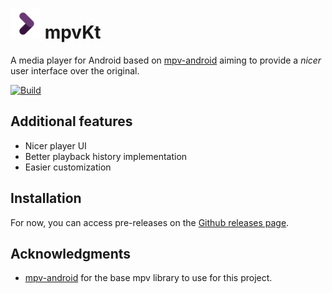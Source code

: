# <img alt="app icon" src=".github/assets/app_icon.svg" width="48" /> mpvKt
A media player for Android based on [mpv-android](https://github.com/mpv-android/mpv-android) aiming to provide a *nicer* user interface over the original.

[![Build](https://github.com/abdallahmehiz/mpvKt/actions/workflows/build.yml/badge.svg)](https://github.com/abdallahmehiz/mpvKt/actions/workflows/build.yml)
## Additional features
- Nicer player UI
- Better playback history implementation
- Easier customization

## Installation
For now, you can access pre-releases on the [Github releases page](https://github.com/abdallahmehiz/mpvKt/releases).

## Acknowledgments
- [mpv-android](https://github.com/mpv-android) for the base mpv library to use for this project.